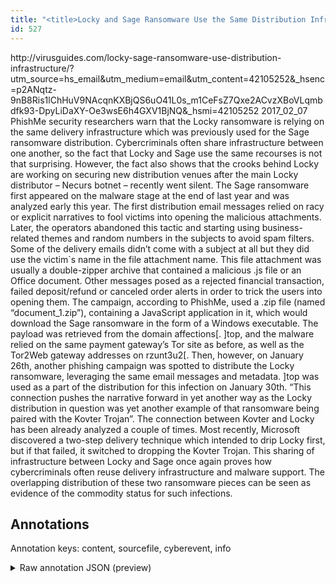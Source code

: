 ```yaml
---
title: "<title>Locky and Sage Ransomware Use the Same Distribution Infrastructure</title>"
id: 527
---
```


<title>Locky and Sage Ransomware Use the Same Distribution Infrastructure</title>
<source> http://virusguides.com/locky-sage-ransomware-use-distribution-infrastructure/?utm_source=hs_email&utm_medium=email&utm_content=42105252&_hsenc=p2ANqtz-9nB8Ris1lChHuV9NAcqnKXBjQS6uO41L0s_m1CeFsZ7Qxe2ACvzXBoVLqmbdfk93-DpyLiDaXY-Oe3wsE6h4GXV1BjNQ&_hsmi=42105252 </source>
<date> 2017_02_07 </date>
<text>
PhishMe security researchers warn that the Locky ransomware is relying on the same delivery infrastructure which was previously used for the Sage ransomware distribution.
Cybercriminals often share infrastructure between one another, so the fact that Locky and Sage use the same recourses is not that surprising.
However, the fact also shows that the crooks behind Locky are working on securing new distribution venues after the main Locky distributor – Necurs botnet – recently went silent.
The Sage ransomware first appeared on the malware stage at the end of last year and was analyzed early this year.
The first distribution email messages relied on racy or explicit narratives to fool victims into opening the malicious attachments.
Later, the operators abandoned this tactic and starting using business-related themes and random numbers in the subjects to avoid spam filters.
Some of the delivery emails didn’t come with a subject at all but they did use the victim`s name in the file attachment name.
This file attachment was usually a double-zipper archive that contained a malicious .js file or an Office document.
Other messages posed as a rejected financial transaction, failed deposit/refund or canceled order alerts in order to trick the users into opening them.
The campaign, according to PhishMe, used a .zip file (named “document_1.zip”), containing a JavaScript application in it, which would download the Sage ransomware in the form of a Windows executable.
The payload was retrieved from the domain affections[.
]top, and the malware relied on the same payment gateway’s Tor site as before, as well as the Tor2Web gateway addresses on rzunt3u2[.
Then, however, on January 26th, another phishing campaign was spotted to distribute the Locky ransomware, leveraging the same email messages and metadata.
]top was used as a part of the distribution for this infection on January 30th.
“This connection pushes the narrative forward in yet another way as the Locky distribution in question was yet another example of that ransomware being paired with the Kovter Trojan”.
The connection between Kovter and Locky has been already analyzed a couple of times.
Most recently, Microsoft discovered a two-step delivery technique which intended to drip Locky first, but if that failed, it switched to dropping the Kovter Trojan.
This sharing of infrastructure between Locky and Sage once again proves how cybercriminals often reuse delivery infrastructure and malware support.
The overlapping distribution of these two ransomware pieces can be seen as evidence of the commodity status for such infections.
</text>



## Annotations

Annotation keys: content, sourcefile, cyberevent, info

<details>
<summary>Raw annotation JSON (preview)</summary>

```json
{
  "content": "PhishMe security researchers warn that the Locky ransomware is relying on the same delivery infrastructure which was previously used for the Sage ransomware distribution. Cybercriminals often share infrastructure between one another, so the fact that Locky and Sage use the same recourses is not that surprising. However, the fact also shows that the crooks behind Locky are working on securing new distribution venues after the main Locky distributor \u2013 Necurs botnet \u2013 recently went silent. The Sage ransomware first appeared on the malware stage at the end of last year and was analyzed early this year. The first distribution email messages relied on racy or explicit narratives to fool victims into opening the malicious attachments. Later, the operators abandoned this tactic and starting using business-related themes and random numbers in the subjects to avoid spam filters. Some of the delivery emails didn\u2019t come with a subject at all but they did use the victim`s name in the file attachment name. This file attachment was usually a double-zipper archive that contained a malicious .js file or an Office document. Other messages posed as a rejected financial transaction, failed deposit/refund or canceled order alerts in order to trick the users into opening them. The campaign, according to PhishMe, used a .zip file (named \u201cdocument_1.zip\u201d), containing a JavaScript application in it, which would download the Sage ransomware in the form of a Windows executable. The payload was retrieved from the domain affections[. ]top, and the malware relied on the same payment gateway\u2019s Tor site as before, as well as the Tor2Web gateway addresses on rzunt3u2[. Then, however, on January 26th, another phishing campaign was spotted to distribute the Locky ransomware, leveraging the same email messages and metadata. ]top was used as a part of the distribution for this infection on January 30th. \u201cThis connection pushes the narrative forward in yet another way as the Locky distribution in question was yet another example of that ransomware being paired with the Kovter Trojan\u201d. The connection between Kovter and Locky has been already analyzed a couple of times. Most recently, Microsoft discovered a two-step delivery technique which intended to drip Locky first, but if that failed, it switched to dropping the Kovter Trojan. This sharing of infrastructure between Locky and Sage once again proves how cybercriminals often reuse delivery infrastructure and malware support. The overlapping distribution of these two ransomware pieces can be seen as evidence of the commodity status for such infections.",
  "sourcefile": "527.txt",
  "cyberevent": {
    "hopper": [
      {
        "index": 0,
        "relation": "Same",
        "events": [
          {
            "index": "E2",
            "type": "Attack",
            "realis": "Generic",
            "nugget": {
              "startOffset": 1139,
              "index": "T5",
              "endOffset": 1147,
              "text": "posed as"
            },
            "argument": [
              {
                "index": "T6",
                "text": "a rejected financial transaction",
                "endOffset": 1180,
                "role": {
                  "type": "Trusted-Entity"
                },
                "startOffset": 1148,
                "type": "File"
              },
              {
                "index": "T18",
                "text": "messages",
                "endOffset": 1138,
                "role": {
                  "type": "Tool"
                },
                "startOffset": 1130,
                "type": "File"
              }
            ],
            "subtype": "Phishing"
          },
          {
            "index": "E3",
            "type": "Attack",
            "realis": "Generic",
            "nugget": {
              "startOffset": 1241,
              "index": "T9",
              "endOffset": 1246,
              "t
```
</details>
